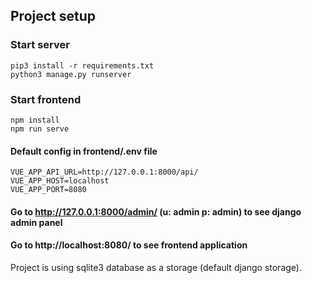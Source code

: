 ## Project setup

### Start server
```
pip3 install -r requirements.txt
python3 manage.py runserver
```

### Start frontend
```
npm install
npm run serve
```

#### Default config in frontend/.env file
```
VUE_APP_API_URL=http://127.0.0.1:8000/api/
VUE_APP_HOST=localhost
VUE_APP_PORT=8080
```

#### Go to http://127.0.0.1:8000/admin/ (u: admin p: admin) to see django admin panel
#### Go to http://localhost:8080/ to see frontend application

Project is using sqlite3 database as a storage (default django storage).